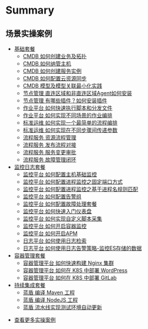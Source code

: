 # Summary

## 场景实操案例
* [基础套餐]()
  * [CMDB 如何创建业务及拓扑](https://bk.tencent.com/s-mart/community/question/11176)
  * [CMDB 如何纳管主机](https://bk.tencent.com/s-mart/community/question/11183)
  * [CMDB 如何创建服务实例](https://bk.tencent.com/s-mart/community/question/11178)
  * [CMDB 如何配置云资源同步](https://bk.tencent.com/s-mart/community/question/11186)
  * [CMDB 模型及模型关联最小化实践](https://bk.tencent.com/s-mart/community/question/9795)
  * [节点管理 直连区域和非直连区域Agent如何安装](https://bk.tencent.com/s-mart/community/question/10079)
  * [节点管理 有哪些插件？如何安装插件](https://bk.tencent.com/s-mart/community/question/11241)
  * [作业平台 如何快速执行脚本和分发文件](https://bk.tencent.com/s-mart/community/question/11098)
  * [作业平台 如何实现不同场景的作业编排](https://bk.tencent.com/s-mart/community/question/9891)
  * [标准运维 如何实现一个最简单的流程编排](https://bk.tencent.com/s-mart/community/question/11107)
  * [标准运维 如何实现在不同步骤间传递参数](https://bk.tencent.com/s-mart/community/question/11112)
  * [流程服务 资源流程管理](CO/ITSM/Service_Request.md)
  * [流程服务 发布流程对接](CO/ITSM/Release_Management.md)
  * [流程服务 服务变更审批](CO/ITSM/Change_Management.md)
  * [流程服务 故障管理闭环](CO/ITSM/Incident_Management.md)
* [监控日志套餐]()
  * [监控平台 如何配置主机基础监控](https://bk.tencent.com/s-mart/community/question/11440)
  * [监控平台 如何配置进程监控之固定端口方式](https://bk.tencent.com/s-mart/community/question/11541)
  * [监控平台 如何配置进程监控之基于进程名规则匹配](https://bk.tencent.com/s-mart/community/question/11542)
  * [监控平台 如何配置告警组](https://bk.tencent.com/s-mart/community/question/11545)
  * [监控平台 如何配置故障处理套餐](https://bk.tencent.com/s-mart/community/question/11546)
  * [监控平台 如何快速入门仪表盘](https://bk.tencent.com/s-mart/community/question/11547)
  * [监控平台 如何实现自定义脚本采集](https://bk.tencent.com/s-mart/community/question/11550)
  * [监控平台 如何开启容器监控](7.0/监控平台/产品白皮书/scene-k8s/k8s_monitor_overview.md)
  * [监控平台 如何开启APM](7.0/监控平台/产品白皮书/scene-apm/apm_monitor_overview.md)
  * [日志平台 如何使用日志检索](7.0/日志平台/产品白皮书/data-visualization/query_log.md)
  * [日志平台 如何使用日志告警策略-监控ES存储的数据](7.0/监控平台/产品白皮书/alarm-configurations/log_monitor.md)
* [容器管理套餐]()
  * [容器管理平台 如何快速构建 Nginx 集群](7.0/BCS/产品白皮书/Scenes/Bcs_deploy_nginx_cluster.md)
  * [容器管理平台 如何在 K8S 中部署 WordPress](7.0/BCS/产品白皮书/Scenes/Deploy_wordpress.md)
  * [容器管理平台 如何在 K8S 中部署 GitLab](7.0/BCS/产品白皮书/Scenes/Deploy_gitlab_ce.md)
* [持续集成套餐]()
  * [蓝盾 编译 Maven 工程](7.0/持续集成平台/产品白皮书/Examples/Java-Maven.md)
  * [蓝盾 编译 NodeJS 工程](7.0/持续集成平台/产品白皮书/Examples/Node.md)
  * [蓝盾 流水线实现测试环境自动更新](CI/Pipeline_git_commit_to_stag.md)
- [查看更多实操案例](https://bk.tencent.com/s-mart/community/question/9761)